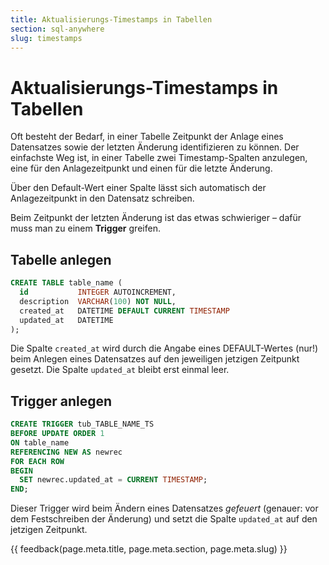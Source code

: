```yaml
---
title: Aktualisierungs-Timestamps in Tabellen
section: sql-anywhere
slug: timestamps
---
```


# Aktualisierungs-Timestamps in Tabellen

Oft besteht der Bedarf, in einer Tabelle Zeitpunkt der Anlage eines Datensatzes sowie der letzten Änderung identifizieren zu können. Der einfachste Weg ist, in einer Tabelle zwei Timestamp-Spalten anzulegen, eine für den Anlagezeitpunkt und einen für die letzte Änderung.

Über den Default-Wert einer Spalte lässt sich automatisch der Anlagezeitpunkt in den Datensatz schreiben.

Beim Zeitpunkt der letzten Änderung ist das etwas schwieriger – dafür muss man zu einem **Trigger** greifen.

## Tabelle anlegen

```sql
CREATE TABLE table_name (
  id           INTEGER AUTOINCREMENT,
  description  VARCHAR(100) NOT NULL,
  created_at   DATETIME DEFAULT CURRENT TIMESTAMP
  updated_at   DATETIME
);
```

Die Spalte `created_at` wird durch die Angabe eines DEFAULT-Wertes (nur!) beim Anlegen eines Datensatzes auf den jeweiligen jetzigen Zeitpunkt gesetzt. Die Spalte `updated_at` bleibt erst einmal leer.

## Trigger anlegen

```sql
CREATE TRIGGER tub_TABLE_NAME_TS
BEFORE UPDATE ORDER 1
ON table_name
REFERENCING NEW AS newrec
FOR EACH ROW
BEGIN
  SET newrec.updated_at = CURRENT TIMESTAMP;
END;
```

Dieser Trigger wird beim Ändern eines Datensatzes *gefeuert* (genauer: vor dem Festschreiben der Änderung) und setzt die Spalte `updated_at` auf den jetzigen Zeitpunkt.


{{ feedback(page.meta.title, page.meta.section, page.meta.slug) }}

